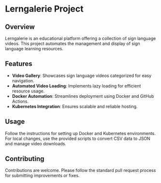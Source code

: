 # Lerngalerie Project

## Overview
Lerngalerie is an educational platform offering a collection of sign language videos. This project automates the management and display of sign language learning resources.

## Features
- **Video Gallery**: Showcases sign language videos categorized for easy navigation.
- **Automated Video Loading**: Implements lazy loading for efficient resource usage.
- **Docker Automation**: Streamlines deployment using Docker and GitHub Actions.
- **Kubernetes Integration**: Ensures scalable and reliable hosting.

## Usage
Follow the instructions for setting up Docker and Kubernetes environments. For local changes, use the provided scripts to convert CSV data to JSON and manage video downloads.

## Contributing
Contributions are welcome. Please follow the standard pull request process for submitting improvements or fixes.
